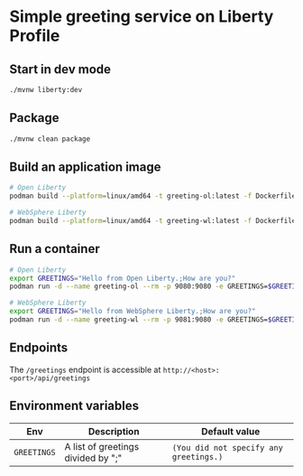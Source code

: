 # Simple greeting service on Liberty Profile

## Start in dev mode

```bash
./mvnw liberty:dev
```

## Package

```bash
./mvnw clean package
```

## Build an application image

```bash
# Open Liberty
podman build --platform=linux/amd64 -t greeting-ol:latest -f Dockerfile-ol .

# WebSphere Liberty
podman build --platform=linux/amd64 -t greeting-wl:latest -f Dockerfile-wl .
```

## Run a container

```bash
# Open Liberty
export GREETINGS="Hello from Open Liberty.;How are you?"
podman run -d --name greeting-ol --rm -p 9080:9080 -e GREETINGS=$GREETINGS greeting-ol:latest

# WebSphere Liberty
export GREETINGS="Hello from WebSphere Liberty.;How are you?"
podman run -d --name greeting-wl --rm -p 9081:9080 -e GREETINGS=$GREETINGS greeting-wl:latest
```

## Endpoints

The `/greetings` endpoint is accessible at `http://<host>:<port>/api/greetings`

## Environment variables

| Env         | Description                        | Default value                          |
| ----------- | ---------------------------------- | -------------------------------------- |
| `GREETINGS` | A list of greetings divided by ";" | `(You did not specify any greetings.)` |
